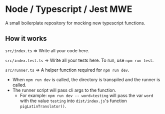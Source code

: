 # Node / Typescript / Jest MWE

A small boilerplate repository for mocking new typescript functions.

## How it works

`src/index.ts` => Write all your code here.

`src/index.test.ts` => Write all your tests here. To run, use `npm run test`.

`src/runner.ts` => A helper function required for `npm run dev`.
* When `npm run dev` is called, the directory is transpiled and the runner is called.
* The runner script will pass cli args to the function. 
    * For example: `npm run dev -- word=testing` will pass the var `word` with the value `testing` into `dist/index.js`'s function `pigLatinTranslator()`.
